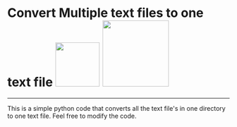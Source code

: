 <h1>Convert Multiple text files to one text file  <img src="https://www.freepngimg.com/download/android/72537-icons-python-programming-computer-social-tutorial.png" width="100"/>
<img src="https://img.pngio.com/many-png-6-png-image-many-png-700_360.png" width="150"/>
</h1>

---

This is a simple python code that converts all the text file's in one directory to one text file.
Feel free to modify the code.
